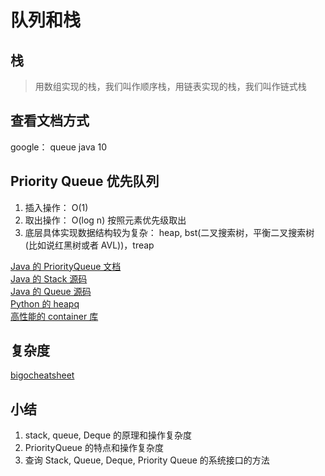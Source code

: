 # 队列和栈

## 栈

>用数组实现的栈，我们叫作顺序栈，用链表实现的栈，我们叫作链式栈

## 查看文档方式

google： queue java 10

## Priority Queue 优先队列

1. 插入操作： O(1)
2. 取出操作： O(log n) 按照元素优先级取出
3. 底层具体实现数据结构较为复杂： heap, bst(二叉搜索树，平衡二叉搜索树(比如说红黑树或者 AVL))，treap

[Java 的 PriorityQueue 文档](https://docs.oracle.com/javase/10/docs/api/java/util/PriorityQueue.html)  
[Java 的 Stack 源码](http://developer.classpath.org/doc/java/util/Stack-source.html)  
[Java 的 Queue 源码](http://fuseyism.com/classpath/doc/java/util/Queue-source.html)  
[Python 的 heapq](https://docs.python.org/2/library/heapq.html)  
[高性能的 container 库](https://docs.python.org/2/library/collections.html)  

## 复杂度

[bigocheatsheet](https://www.bigocheatsheet.com/)


## 小结

1. stack, queue, Deque 的原理和操作复杂度
2. PriorityQueue 的特点和操作复杂度
3. 查询 Stack, Queue, Deque, Priority Queue 的系统接口的方法